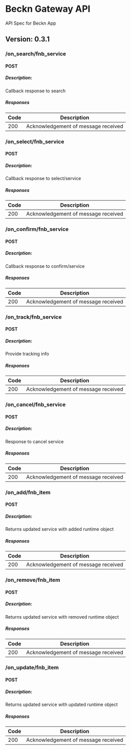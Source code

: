 # Beckn Gateway API
API Spec for Beckn App

## Version: 0.3.1

### /on_search/fnb_service

#### POST
##### Description:

Callback response to search

##### Responses

| Code | Description |
| ---- | ----------- |
| 200 | Acknowledgement of message received |

### /on_select/fnb_service

#### POST
##### Description:

Callback response to select/service

##### Responses

| Code | Description |
| ---- | ----------- |
| 200 | Acknowledgement of message received |

### /on_confirm/fnb_service

#### POST
##### Description:

Callback response to confirm/service

##### Responses

| Code | Description |
| ---- | ----------- |
| 200 | Acknowledgement of message received |

### /on_track/fnb_service

#### POST
##### Description:

Provide tracking info

##### Responses

| Code | Description |
| ---- | ----------- |
| 200 | Acknowledgement of message received |

### /on_cancel/fnb_service

#### POST
##### Description:

Response to cancel service

##### Responses

| Code | Description |
| ---- | ----------- |
| 200 | Acknowledgement of message received |

### /on_add/fnb_item

#### POST
##### Description:

Returns updated service with added runtime object

##### Responses

| Code | Description |
| ---- | ----------- |
| 200 | Acknowledgement of message received |

### /on_remove/fnb_item

#### POST
##### Description:

Returns updated service with removed runtime object

##### Responses

| Code | Description |
| ---- | ----------- |
| 200 | Acknowledgement of message received |

### /on_update/fnb_item

#### POST
##### Description:

Returns updated service with updated runtime object

##### Responses

| Code | Description |
| ---- | ----------- |
| 200 | Acknowledgement of message received |